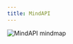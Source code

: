 ```yaml
---
title: MindAPI
---
```


![MindAPI mindmap](https://raw.githubusercontent.com/dsopas/MindAPI/main/logo%20MindAPI_git.jpg)
